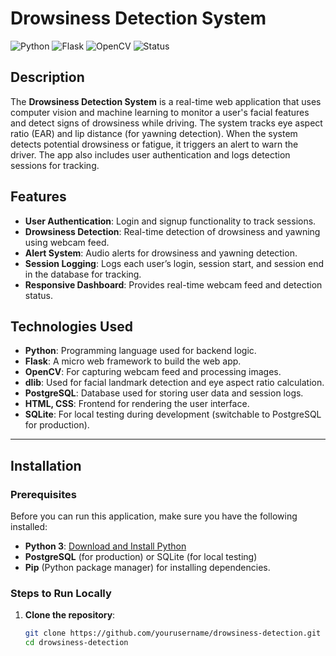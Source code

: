 # Drowsiness Detection System
![Python](https://img.shields.io/badge/Python-3.11-blue)
![Flask](https://img.shields.io/badge/Flask-2.x-orange)
![OpenCV](https://img.shields.io/badge/OpenCV-4.x-green)
![Status](https://img.shields.io/badge/Project-Completed-brightgreen)

## Description

The **Drowsiness Detection System** is a real-time web application that uses computer vision and machine learning to monitor a user's facial features and detect signs of drowsiness while driving. The system tracks eye aspect ratio (EAR) and lip distance (for yawning detection). When the system detects potential drowsiness or fatigue, it triggers an alert to warn the driver. The app also includes user authentication and logs detection sessions for tracking.

## Features

- **User Authentication**: Login and signup functionality to track sessions.
- **Drowsiness Detection**: Real-time detection of drowsiness and yawning using webcam feed.
- **Alert System**: Audio alerts for drowsiness and yawning detection.
- **Session Logging**: Logs each user’s login, session start, and session end in the database for tracking.
- **Responsive Dashboard**: Provides real-time webcam feed and detection status.

## Technologies Used

- **Python**: Programming language used for backend logic.
- **Flask**: A micro web framework to build the web app.
- **OpenCV**: For capturing webcam feed and processing images.
- **dlib**: Used for facial landmark detection and eye aspect ratio calculation.
- **PostgreSQL**: Database used for storing user data and session logs.
- **HTML, CSS**: Frontend for rendering the user interface.
- **SQLite**: For local testing during development (switchable to PostgreSQL for production).

---

## Installation

### Prerequisites

Before you can run this application, make sure you have the following installed:
- **Python 3**: [Download and Install Python](https://www.python.org/downloads/)
- **PostgreSQL** (for production) or SQLite (for local testing)
- **Pip** (Python package manager) for installing dependencies.

### Steps to Run Locally

1. **Clone the repository**:
   ```bash
   git clone https://github.com/yourusername/drowsiness-detection.git
   cd drowsiness-detection
